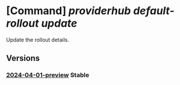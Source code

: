 # [Command] _providerhub default-rollout update_

Update the rollout details.

## Versions

### [2024-04-01-preview](/Resources/mgmt-plane/L3N1YnNjcmlwdGlvbnMve30vcHJvdmlkZXJzL21pY3Jvc29mdC5wcm92aWRlcmh1Yi9wcm92aWRlcnJlZ2lzdHJhdGlvbnMve30vZGVmYXVsdHJvbGxvdXRzL3t9/2024-04-01-preview.xml) **Stable**

<!-- mgmt-plane /subscriptions/{}/providers/microsoft.providerhub/providerregistrations/{}/defaultrollouts/{} 2024-04-01-preview -->
